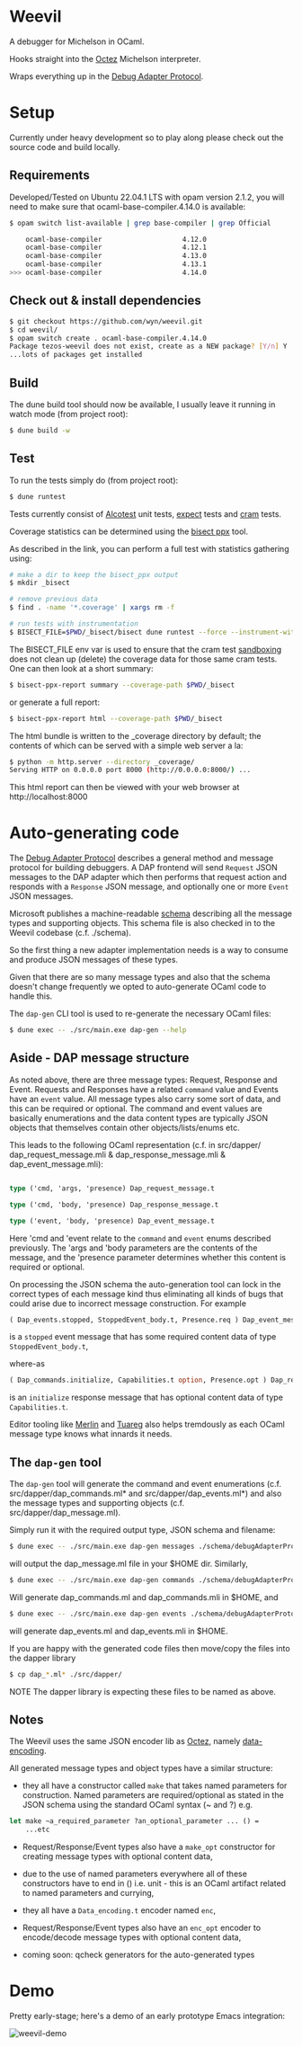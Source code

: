 # Weevil

A debugger for Michelson in OCaml.

Hooks straight into the [Octez](https://gitlab.com/tezos/tezos) Michelson interpreter.

Wraps everything up in the [Debug Adapter Protocol](https://microsoft.github.io/debug-adapter-protocol/overview).

# Setup

Currently under heavy development so to play along please check out the source code and build locally.

## Requirements 

Developed/Tested on Ubuntu 22.04.1 LTS with opam version 2.1.2, you will need to make sure that ocaml-base-compiler.4.14.0 is available:

``` sh
$ opam switch list-available | grep base-compiler | grep Official

    ocaml-base-compiler                    4.12.0                                 Official release 4.12.0
    ocaml-base-compiler                    4.12.1                                 Official release 4.12.1
    ocaml-base-compiler                    4.13.0                                 Official release 4.13.0
    ocaml-base-compiler                    4.13.1                                 Official release 4.13.1
>>> ocaml-base-compiler                    4.14.0                                 Official release 4.14.0 <<<
```
## Check out & install dependencies

``` sh
$ git checkout https://github.com/wyn/weevil.git
$ cd weevil/
$ opam switch create . ocaml-base-compiler.4.14.0 
Package tezos-weevil does not exist, create as a NEW package? [Y/n] Y
...lots of packages get installed
```
## Build 

The dune build tool should now be available, I usually leave it running in watch mode (from project root):

``` sh
$ dune build -w
```

## Test 

To run the tests simply do (from project root):

``` sh
$ dune runtest
```
Tests currently consist of [Alcotest](https://github.com/mirage/alcotest) unit tests, [expect](https://github.com/janestreet/ppx_expect) tests and [cram](https://dune.readthedocs.io/en/stable/tests.html) tests.

Coverage statistics can be determined using the [bisect ppx](https://github.com/aantron/bisect_ppx#Dune) tool.  

As described in the link, you can perform a full test with statistics gathering using: 

``` sh
# make a dir to keep the bisect_ppx output 
$ mkdir _bisect

# remove previous data
$ find . -name '*.coverage' | xargs rm -f

# run tests with instrumentation
$ BISECT_FILE=$PWD/_bisect/bisect dune runtest --force --instrument-with bisect_ppx
```

The BISECT_FILE env var is used to ensure that the cram test [sandboxing](https://dune.readthedocs.io/en/stable/concepts.html#dune-action-plugin) does not clean up (delete) the coverage data for those same cram tests.  One can then look at a short summary:

``` sh
$ bisect-ppx-report summary --coverage-path $PWD/_bisect
```

or generate a full report:

``` sh
$ bisect-ppx-report html --coverage-path $PWD/_bisect
```

The html bundle is written to the _coverage directory by default; the contents of which can be served with a simple web server a la:

``` sh
$ python -m http.server --directory _coverage/
Serving HTTP on 0.0.0.0 port 8000 (http://0.0.0.0:8000/) ...
```

This html report can then be viewed with your web browser at http://localhost:8000

# Auto-generating code 

The [Debug Adapter Protocol](https://microsoft.github.io/debug-adapter-protocol/overview) describes a general method and message protocol for building debuggers.  A DAP frontend will send ```Request``` JSON messages to the DAP adapter which then performs that request action and responds with a ```Response``` JSON message, and optionally one or more ```Event``` JSON messages.

Microsoft publishes a machine-readable [schema](https://microsoft.github.io/debug-adapter-protocol/debugAdapterProtocol.json) describing all the message types and supporting objects.  This schema file is also checked in to the Weevil codebase (c.f. ./schema).

So the first thing a new adapter implementation needs is a way to consume and produce JSON messages of these types.

Given that there are so many message types and also that the schema doesn't change frequently we opted to auto-generate OCaml code to handle this.

The ```dap-gen``` CLI tool is used to re-generate the necessary OCaml files:

``` sh
$ dune exec -- ./src/main.exe dap-gen --help
```
## Aside - DAP message structure

As noted above, there are three message types: Request, Response and Event.  Requests and Responses have a related ```command``` value and Events have an ```event``` value.  All message types also carry some sort of data, and this can be required or optional.  The command and event values are basically enumerations and the data content types are typically JSON objects that themselves contain other objects/lists/enums etc.

This leads to the following OCaml representation (c.f. in src/dapper/ dap_request_message.mli & dap_response_message.mli & dap_event_message.mli):

``` ocaml

type ('cmd, 'args, 'presence) Dap_request_message.t

type ('cmd, 'body, 'presence) Dap_response_message.t

type ('event, 'body, 'presence) Dap_event_message.t

```
Here 'cmd and 'event relate to the ```command``` and ```event``` enums described previously.  The 'args and 'body parameters are the contents of the message, and the 'presence parameter determines whether this content is required or optional.

On processing the JSON schema the auto-generation tool can lock in the correct types of each message kind thus eliminating all kinds of bugs that could arise due to incorrect message construction.  For example 

``` ocaml
( Dap_events.stopped, StoppedEvent_body.t, Presence.req ) Dap_event_message.t

```
is a ```stopped``` event message that has some required content data of type ```StoppedEvent_body.t```,

where-as 

``` ocaml
( Dap_commands.initialize, Capabilities.t option, Presence.opt ) Dap_response_message.t

```
is an ```initialize``` response message that has optional content data of type ```Capabilities.t```.

Editor tooling like [Merlin](https://github.com/ocaml/merlin) and [Tuareg](https://github.com/ocaml/tuareg) also helps tremdously as each OCaml message type knows what innards it needs. 

## The ```dap-gen``` tool

The ```dap-gen``` tool will generate the command and event enumerations (c.f. src/dapper/dap_commands.ml* and src/dapper/dap_events.ml*) and also the message types and supporting objects (c.f. src/dapper/dap_message.ml).

Simply run it with the required output type, JSON schema and filename:

``` sh
$ dune exec -- ./src/main.exe dap-gen messages ./schema/debugAdapterProtocol-1.56.X.json $HOME/dap_message
```
will output the dap_message.ml file in your $HOME dir.  Similarly, 

``` sh
$ dune exec -- ./src/main.exe dap-gen commands ./schema/debugAdapterProtocol-1.56.X.json $HOME/dap_commands
```
Will generate dap_commands.ml and dap_commands.mli in $HOME, and 
``` sh
$ dune exec -- ./src/main.exe dap-gen events ./schema/debugAdapterProtocol-1.56.X.json $HOME/dap_events
```
will generate dap_events.ml and dap_events.mli in $HOME.

If you are happy with the generated code files then move/copy the files into the dapper library

``` sh
$ cp dap_*.ml* ./src/dapper/
```

NOTE The dapper library is expecting these files to be named as above.


## Notes

The Weevil uses the same JSON encoder lib as [Octez](https://tezos.gitlab.io/), namely [data-encoding](https://gitlab.com/nomadic-labs/data-encoding/-/blob/master/src/tutorial.md).

All generated message types and object types have a similar structure:

- they all have a constructor called ```make``` that takes named parameters for construction.  Named parameters are required/optional as stated in the JSON schema using the standard OCaml syntax (~ and ?) e.g.

``` ocaml
let make ~a_required_parameter ?an_optional_parameter ... () =
    ...etc 
```

- Request/Response/Event types also have a ```make_opt``` constructor for creating message types with optional content data,

- due to the use of named parameters everywhere all of these constructors have to end in () i.e. unit - this is an OCaml artifact related to named parameters and currying,

- they all have a ```Data_encoding.t``` encoder named ```enc```,

- Request/Response/Event types also have an ```enc_opt``` encoder to encode/decode message types with optional content data,

- coming soon: qcheck generators for the auto-generated types 

# Demo
Pretty early-stage; here's a demo of an early prototype Emacs integration:

![weevil-demo](https://user-images.githubusercontent.com/411653/189655933-4a4ceb7a-21a5-4b0c-a5c1-59fc53e568e4.gif)


